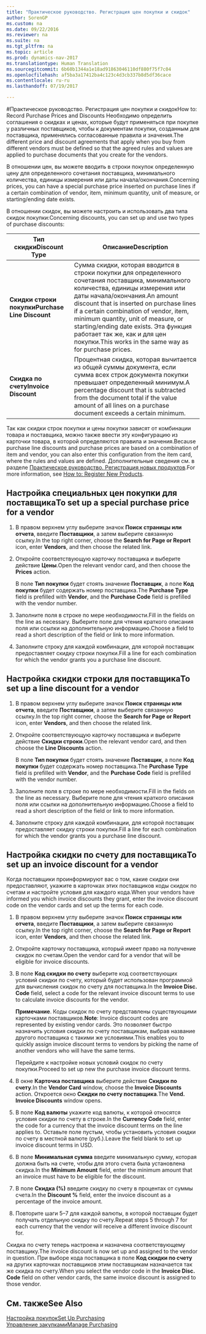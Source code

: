 ```yaml
---
title: "Практическое руководство. Регистрация цен покупки и скидок"
author: SorenGP
ms.custom: na
ms.date: 09/22/2016
ms.reviewer: na
ms.suite: na
ms.tgt_pltfrm: na
ms.topic: article
ms.prod: dynamics-nav-2017
ms.translationtype: Human Translation
ms.sourcegitcommit: 6b60b1344a1e18ad91863046110df880f75f7c04
ms.openlocfilehash: af5ba3a17412ba4c123c4d3cb337b8d5df36cace
ms.contentlocale: ru-ru
ms.lasthandoff: 07/19/2017

---
```


#<a name="how-to-record-purchase-prices-and-discounts"></a><span data-ttu-id="fd55d-102">Практическое руководство. Регистрация цен покупки и скидок</span><span class="sxs-lookup"><span data-stu-id="fd55d-102">How to: Record Purchase Prices and Discounts</span></span>
<span data-ttu-id="fd55d-103">Необходимо определить соглашения о скидках и ценах, которые будут применяться при покупке у различных поставщиков, чтобы к документам покупки, созданным для поставщика, применялись согласованные правила и значения.</span><span class="sxs-lookup"><span data-stu-id="fd55d-103">The different price and discount agreements that apply when you buy from different vendors must be defined so that the agreed rules and values are applied to purchase documents that you create for the vendors.</span></span>

<span data-ttu-id="fd55d-104">В отношении цен, вы можете вводить в строки покупок определенную цену для определенного сочетания поставщика, минимального количества, единицы измерения или даты начала/окончания.</span><span class="sxs-lookup"><span data-stu-id="fd55d-104">Concerning prices, you can have a special purchase price inserted on purchase lines if a certain combination of vendor, item, minimum quantity, unit of measure, or starting/ending date exists.</span></span>

<span data-ttu-id="fd55d-105">В отношении скидок, вы можете настроить и использовать два типа скидок покупки:</span><span class="sxs-lookup"><span data-stu-id="fd55d-105">Concerning discounts, you can set up and use two types of purchase discounts:</span></span>

|<span data-ttu-id="fd55d-106">Тип скидки</span><span class="sxs-lookup"><span data-stu-id="fd55d-106">Discount Type</span></span> |<span data-ttu-id="fd55d-107">Описание</span><span class="sxs-lookup"><span data-stu-id="fd55d-107">Description</span></span> |
|--------------|------------|
|<span data-ttu-id="fd55d-108">**Скидки строки покупки**</span><span class="sxs-lookup"><span data-stu-id="fd55d-108">**Purchase Line Discount**</span></span>|<span data-ttu-id="fd55d-109">Сумма скидки, которая вводится в строки покупки для определенного сочетания поставщика, минимального количества, единицы измерения или даты начала/окончания.</span><span class="sxs-lookup"><span data-stu-id="fd55d-109">An amount discount that is inserted on purchase lines if a certain combination of vendor, item, minimum quantity, unit of measure, or starting/ending date exists.</span></span> <span data-ttu-id="fd55d-110">Эта функция работает так же, как и для цен покупки.</span><span class="sxs-lookup"><span data-stu-id="fd55d-110">This works in the same way as for purchase prices.</span></span>|
|<span data-ttu-id="fd55d-111">**Скидка по счету**</span><span class="sxs-lookup"><span data-stu-id="fd55d-111">**Invoice Discount**</span></span>|<span data-ttu-id="fd55d-112">Процентная скидка, которая вычитается из общей суммы документа, если сумма всех строк документа покупки превышает определенный минимум.</span><span class="sxs-lookup"><span data-stu-id="fd55d-112">A percentage discount that is subtracted from the document total if the value amount of all lines on a purchase document exceeds a certain minimum.</span></span>|

<span data-ttu-id="fd55d-113">Так как скидки строк покупки и цены покупки зависят от комбинации товара и поставщика, можно также ввести эту конфигурацию из карточки товара, в которой определяются правила и значения.</span><span class="sxs-lookup"><span data-stu-id="fd55d-113">Because purchase line discounts and purchase prices are based on a combination of item and vendor, you can also enter this configuration from the item card, where the rules and values are defined.</span></span> <span data-ttu-id="fd55d-114">Дополнительные сведения см. в разделе [Практическое руководство. Регистрация новых продуктов](inventory-how-register-new-products.md).</span><span class="sxs-lookup"><span data-stu-id="fd55d-114">For more information, see [How to: Register New Products](inventory-how-register-new-products.md).</span></span>

## <a name="to-set-up-a-special-purchase-price-for-a-vendor"></a><span data-ttu-id="fd55d-115">Настройка специальных цен покупки для поставщика</span><span class="sxs-lookup"><span data-stu-id="fd55d-115">To set up a special purchase price for a vendor</span></span>
1. <span data-ttu-id="fd55d-116">В правом верхнем углу выберите значок **Поиск страницы или отчета**, введите **Поставщики**, а затем выберите связанную ссылку.</span><span class="sxs-lookup"><span data-stu-id="fd55d-116">In the top right corner, choose the **Search for Page or Report** icon, enter **Vendors**, and then choose the related link.</span></span>
2. <span data-ttu-id="fd55d-117">Откройте соответствующую карточку поставщика и выберите действие **Цены**.</span><span class="sxs-lookup"><span data-stu-id="fd55d-117">Open the relevant vendor card, and then choose the **Prices** action.</span></span>

    <span data-ttu-id="fd55d-118">В поле **Тип покупки** будет стоять значение **Поставщик**, а поле **Код покупки** будет содержать номер поставщика.</span><span class="sxs-lookup"><span data-stu-id="fd55d-118">The **Purchase Type** field is prefilled with **Vendor**, and the **Purchase Code** field is prefilled with the vendor number.</span></span>
3. <span data-ttu-id="fd55d-119">Заполните поля в строке по мере необходимости.</span><span class="sxs-lookup"><span data-stu-id="fd55d-119">Fill in the fields on the line as necessary.</span></span> <span data-ttu-id="fd55d-120">Выберите поле для чтения краткого описания поля или ссылки на дополнительную информацию.</span><span class="sxs-lookup"><span data-stu-id="fd55d-120">Choose a field to read a short description of the field or link to more information.</span></span>
4. <span data-ttu-id="fd55d-121">Заполните строку для каждой комбинации, для которой поставщик предоставляет скидку строки покупки.</span><span class="sxs-lookup"><span data-stu-id="fd55d-121">Fill a line for each combination for which the vendor grants you a purchase line discount.</span></span>

## <a name="to-set-up-a-line-discount-for-a-vendor"></a><span data-ttu-id="fd55d-122">Настройка скидки строки для поставщика</span><span class="sxs-lookup"><span data-stu-id="fd55d-122">To set up a line discount for a vendor</span></span>
1. <span data-ttu-id="fd55d-123">В правом верхнем углу выберите значок **Поиск страницы или отчета**, введите **Поставщики**, а затем выберите связанную ссылку.</span><span class="sxs-lookup"><span data-stu-id="fd55d-123">In the top right corner, choose the **Search for Page or Report** icon, enter **Vendors**, and then choose the related link.</span></span>
2. <span data-ttu-id="fd55d-124">Откройте соответствующую карточку поставщика и выберите действие **Скидки строки**.</span><span class="sxs-lookup"><span data-stu-id="fd55d-124">Open the relevant vendor card, and then choose the **Line Discounts** action.</span></span>

    <span data-ttu-id="fd55d-125">В поле **Тип покупки** будет стоять значение **Поставщик**, а поле **Код покупки** будет содержать номер поставщика.</span><span class="sxs-lookup"><span data-stu-id="fd55d-125">The **Purchase Type** field is prefilled with **Vendor**, and the **Purchase Code** field is prefilled with the vendor number.</span></span>
3. <span data-ttu-id="fd55d-126">Заполните поля в строке по мере необходимости.</span><span class="sxs-lookup"><span data-stu-id="fd55d-126">Fill in the fields on the line as necessary.</span></span> <span data-ttu-id="fd55d-127">Выберите поле для чтения краткого описания поля или ссылки на дополнительную информацию.</span><span class="sxs-lookup"><span data-stu-id="fd55d-127">Choose a field to read a short description of the field or link to more information.</span></span>
4. <span data-ttu-id="fd55d-128">Заполните строку для каждой комбинации, для которой поставщик предоставляет скидку строки покупки.</span><span class="sxs-lookup"><span data-stu-id="fd55d-128">Fill a line for each combination for which the vendor grants you a purchase line discount.</span></span>

## <a name="to-set-up-an-invoice-discount-for-a-vendor"></a><span data-ttu-id="fd55d-129">Настройка скидки по счету для поставщика</span><span class="sxs-lookup"><span data-stu-id="fd55d-129">To set up an invoice discount for a vendor</span></span>
<span data-ttu-id="fd55d-130">Когда поставщики проинформируют вас о том, какие скидки они предоставляют, укажите в карточках этих поставщиков коды скидок по счетам и настройте условия для каждого кода.</span><span class="sxs-lookup"><span data-stu-id="fd55d-130">When your vendors have informed you which invoice discounts they grant, enter the invoice discount code on the vendor cards and set up the terms for each code.</span></span>

1. <span data-ttu-id="fd55d-131">В правом верхнем углу выберите значок **Поиск страницы или отчета**, введите **Поставщики**, а затем выберите связанную ссылку.</span><span class="sxs-lookup"><span data-stu-id="fd55d-131">In the top right corner, choose the **Search for Page or Report** icon, enter **Vendors**, and then choose the related link.</span></span>
2. <span data-ttu-id="fd55d-132">Откройте карточку поставщика, который имеет право на получение скидок по счетам.</span><span class="sxs-lookup"><span data-stu-id="fd55d-132">Open the vendor card for a vendor that will be eligible for invoice discounts.</span></span>
3. <span data-ttu-id="fd55d-133">В поле **Код скидки по счету** выберите код соответствующих условий скидки по счету, который будет использован программой для вычисления скидок по счету для поставщика.</span><span class="sxs-lookup"><span data-stu-id="fd55d-133">In the **Invoice Disc. Code** field, select a code for the relevant invoice discount terms to use to calculate invoice discounts for the vendor.</span></span>

    <span data-ttu-id="fd55d-134">**Примечание**. Коды скидок по счету представлены существующими карточками поставщиков.</span><span class="sxs-lookup"><span data-stu-id="fd55d-134">**Note**: Invoice discount codes are represented by existing vendor cards.</span></span> <span data-ttu-id="fd55d-135">Это позволяет быстро назначить условия скидки по счету поставщикам, выбрав название другого поставщика с такими же условиями.</span><span class="sxs-lookup"><span data-stu-id="fd55d-135">This enables you to quickly assign invoice discount terms to vendors by picking the name of another vendors who will have the same terms.</span></span>

    <span data-ttu-id="fd55d-136">Перейдите к настройке новых условий скидок по счету покупки.</span><span class="sxs-lookup"><span data-stu-id="fd55d-136">Proceed to set up new the purchase invoice discount terms.</span></span>
4. <span data-ttu-id="fd55d-137">В окне **Карточка поставщика** выберите действие **Скидки по счету**.</span><span class="sxs-lookup"><span data-stu-id="fd55d-137">In the **Vendor Card** window, choose the **Invoice Discounts** action.</span></span> <span data-ttu-id="fd55d-138">Откроется окно **Скидки по счету поставщика**.</span><span class="sxs-lookup"><span data-stu-id="fd55d-138">The **Vend. Invoice Discounts** window opens.</span></span>
5. <span data-ttu-id="fd55d-139">В поле **Код валюты** укажите код валюты, к которой относятся условия скидки по счету в строке.</span><span class="sxs-lookup"><span data-stu-id="fd55d-139">In the **Currency Code** field, enter the code for a currency that the invoice discount terms on the line applies to.</span></span> <span data-ttu-id="fd55d-140">Оставьте поле пустым, чтобы установить условия скидки по счету в местной валюте (руб.).</span><span class="sxs-lookup"><span data-stu-id="fd55d-140">Leave the field blank to set up invoice discount terms in USD.</span></span>
6. <span data-ttu-id="fd55d-141">В поле **Минимальная сумма** введите минимальную сумму, которая должна быть на счете, чтобы для этого счета была установлена скидка.</span><span class="sxs-lookup"><span data-stu-id="fd55d-141">In the **Minimum Amount** field, enter the minimum amount that an invoice must have to be eligible for the discount.</span></span>
7. <span data-ttu-id="fd55d-142">В поле **Скидка (%)** введите скидку по счету в процентах от суммы счета.</span><span class="sxs-lookup"><span data-stu-id="fd55d-142">In the **Discount %** field, enter the invoice discount as a percentage of the invoice amount.</span></span>
8. <span data-ttu-id="fd55d-143">Повторите шаги 5–7 для каждой валюты, в которой поставщик будет получать отдельную скидку по счету.</span><span class="sxs-lookup"><span data-stu-id="fd55d-143">Repeat steps 5 through 7 for each currency that the vendor will receive a different invoice discount for.</span></span>

<span data-ttu-id="fd55d-144">Скидка по счету теперь настроена и назначена соответствующему поставщику.</span><span class="sxs-lookup"><span data-stu-id="fd55d-144">The invoice discount is now set up and assigned to the vendor in question.</span></span> <span data-ttu-id="fd55d-145">При выборе кода поставщика в поле **Код скидки по счету** на других карточках поставщиков этим поставщикам назначается так же скидка по счету.</span><span class="sxs-lookup"><span data-stu-id="fd55d-145">When you select the vendor code in the **Invoice Disc. Code** field on other vendor cards, the same invoice discount is assigned to those vendor.</span></span>

## <a name="see-also"></a><span data-ttu-id="fd55d-146">См. также</span><span class="sxs-lookup"><span data-stu-id="fd55d-146">See Also</span></span>  
[<span data-ttu-id="fd55d-147">Настройка покупок</span><span class="sxs-lookup"><span data-stu-id="fd55d-147">Set Up Purchasing</span></span>](purchasing-setup-purchasing.md)  
[<span data-ttu-id="fd55d-148">Управление закупками</span><span class="sxs-lookup"><span data-stu-id="fd55d-148">Manage Purchasing</span></span>](purchasing-manage-purchasing.md)

